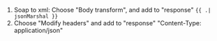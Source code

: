 
1. Soap to xml:
   Choose "Body transform", and add to "response" `{{ .| jsonMarshal }}`
2. Choose "Modify headers" and add to "response" "Content-Type: application/json"
